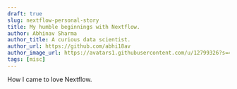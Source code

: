 ```yaml
---
draft: true
slug: nextflow-personal-story
title: My humble beginnings with Nextflow.
author: Abhinav Sharma
author_title: A curious data scientist.
author_url: https://github.com/abhi18av
author_image_url: https://avatars1.githubusercontent.com/u/12799326?s=460&v=4
tags: [misc]
---
```


How I came to love Nextflow.

<!--truncate-->
